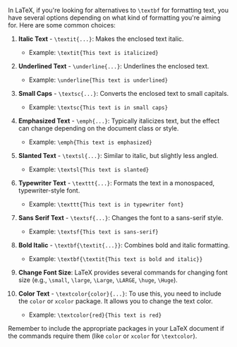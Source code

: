

In LaTeX, if you're looking for alternatives to `\textbf` for formatting text, you have several options depending on what kind of formatting you're aiming for. Here are some common choices:

1. **Italic Text** - `\textit{...}`: Makes the enclosed text italic.
    
    - Example: `\textit{This text is italicized}`
2. **Underlined Text** - `\underline{...}`: Underlines the enclosed text.
    
    - Example: `\underline{This text is underlined}`
3. **Small Caps** - `\textsc{...}`: Converts the enclosed text to small capitals.
    
    - Example: `\textsc{This text is in small caps}`
4. **Emphasized Text** - `\emph{...}`: Typically italicizes text, but the effect can change depending on the document class or style.
    
    - Example: `\emph{This text is emphasized}`
5. **Slanted Text** - `\textsl{...}`: Similar to italic, but slightly less angled.
    
    - Example: `\textsl{This text is slanted}`
6. **Typewriter Text** - `\texttt{...}`: Formats the text in a monospaced, typewriter-style font.
    
    - Example: `\texttt{This text is in typewriter font}`
7. **Sans Serif Text** - `\textsf{...}`: Changes the font to a sans-serif style.
    
    - Example: `\textsf{This text is sans-serif}`
8. **Bold Italic** - `\textbf{\textit{...}}`: Combines bold and italic formatting.
    
    - Example: `\textbf{\textit{This text is bold and italic}}`
9. **Change Font Size**: LaTeX provides several commands for changing font size (e.g., `\small`, `\large`, `\Large`, `\LARGE`, `\huge`, `\Huge`).
    
10. **Color Text** - `\textcolor{color}{...}`: To use this, you need to include the `color` or `xcolor` package. It allows you to change the text color.
    
    - Example: `\textcolor{red}{This text is red}`

Remember to include the appropriate packages in your LaTeX document if the commands require them (like `color` or `xcolor` for `\textcolor`).
